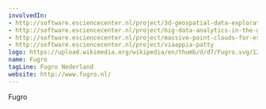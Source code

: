 ```yaml
---
involvedIn:
- http://software.esciencecenter.nl/project/3d-geospatial-data-exploration-for-modern-risk-management-systems
- http://software.esciencecenter.nl/project/big-data-analytics-in-the-geo-spatial-domain
- http://software.esciencecenter.nl/project/massive-point-clouds-for-esciences
- http://software.esciencecenter.nl/project/viaappia-patty
logo: https://upload.wikimedia.org/wikipedia/en/thumb/d/d7/Fugro.svg/1280px-Fugro.svg.png
name: Fugro
tagLine: Fugro Nederland
website: http://www.fugro.nl/
---
```

Fugro
